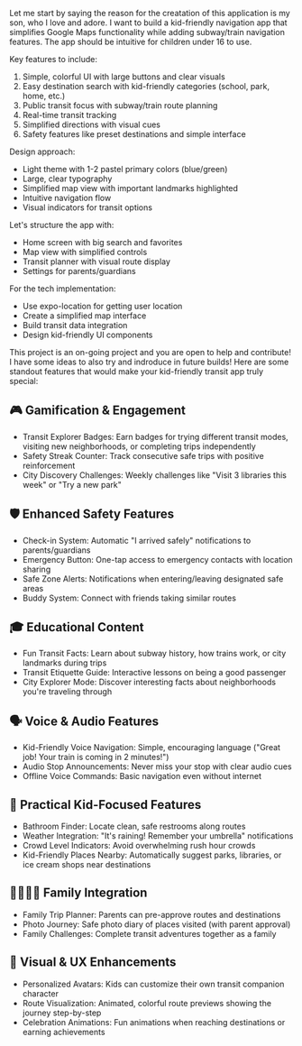 Let me start by saying the reason for the creatation of this application is my son, who I love and adore. I want to build a kid-friendly navigation app that simplifies Google Maps functionality while adding subway/train navigation features. The app should be intuitive for children under 16 to use.

Key features to include:

1. Simple, colorful UI with large buttons and clear visuals
2. Easy destination search with kid-friendly categories (school, park, home, etc.)
3. Public transit focus with subway/train route planning
4. Real-time transit tracking
5. Simplified directions with visual cues
6. Safety features like preset destinations and simple interface

Design approach:

- Light theme with 1-2 pastel primary colors (blue/green)
- Large, clear typography
- Simplified map view with important landmarks highlighted
- Intuitive navigation flow
- Visual indicators for transit options

Let's structure the app with:

- Home screen with big search and favorites
- Map view with simplified controls
- Transit planner with visual route display
- Settings for parents/guardians

For the tech implementation:

- Use expo-location for getting user location
- Create a simplified map interface
- Build transit data integration
- Design kid-friendly UI components

This project is an on-going project and you are open to help and contribute! I have some ideas to also try and indroduce in future builds! Here are some standout features that would make your kid-friendly transit app truly special:

## 🎮 Gamification & Engagement

- Transit Explorer Badges: Earn badges for trying different transit modes, visiting new neighborhoods, or completing trips independently
- Safety Streak Counter: Track consecutive safe trips with positive reinforcement
- City Discovery Challenges: Weekly challenges like "Visit 3 libraries this week" or "Try a new park"

## 🛡️ Enhanced Safety Features

- Check-in System: Automatic "I arrived safely" notifications to parents/guardians
- Emergency Button: One-tap access to emergency contacts with location sharing
- Safe Zone Alerts: Notifications when entering/leaving designated safe areas
- Buddy System: Connect with friends taking similar routes

## 🎓 Educational Content

- Fun Transit Facts: Learn about subway history, how trains work, or city landmarks during trips
- Transit Etiquette Guide: Interactive lessons on being a good passenger
- City Explorer Mode: Discover interesting facts about neighborhoods you're traveling through

## 🗣️ Voice & Audio Features

- Kid-Friendly Voice Navigation: Simple, encouraging language ("Great job! Your train is coming in 2 minutes!")
- Audio Stop Announcements: Never miss your stop with clear audio cues
- Offline Voice Commands: Basic navigation even without internet

## 🌟 Practical Kid-Focused Features

- Bathroom Finder: Locate clean, safe restrooms along routes
- Weather Integration: "It's raining! Remember your umbrella" notifications
- Crowd Level Indicators: Avoid overwhelming rush hour crowds
- Kid-Friendly Places Nearby: Automatically suggest parks, libraries, or ice cream shops near destinations

## 👨‍👩‍👧‍👦 Family Integration

- Family Trip Planner: Parents can pre-approve routes and destinations
- Photo Journey: Safe photo diary of places visited (with parent approval)
- Family Challenges: Complete transit adventures together as a family

## 🎨 Visual & UX Enhancements

- Personalized Avatars: Kids can customize their own transit companion character
- Route Visualization: Animated, colorful route previews showing the journey step-by-step
- Celebration Animations: Fun animations when reaching destinations or earning achievements

